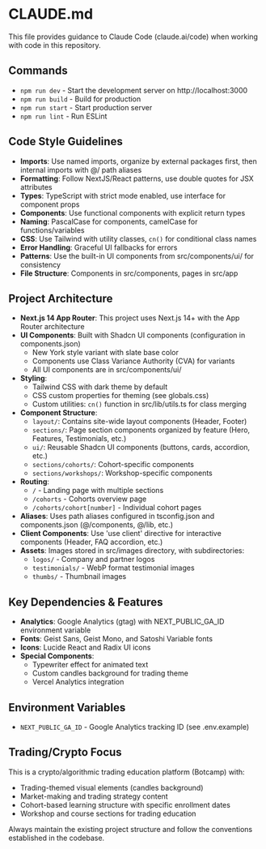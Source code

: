 # CLAUDE.md

This file provides guidance to Claude Code (claude.ai/code) when working with code in this repository.

## Commands
- `npm run dev` - Start the development server on http://localhost:3000
- `npm run build` - Build for production
- `npm run start` - Start production server
- `npm run lint` - Run ESLint

## Code Style Guidelines
- **Imports**: Use named imports, organize by external packages first, then internal imports with @/ path aliases
- **Formatting**: Follow NextJS/React patterns, use double quotes for JSX attributes
- **Types**: TypeScript with strict mode enabled, use interface for component props
- **Components**: Use functional components with explicit return types
- **Naming**: PascalCase for components, camelCase for functions/variables
- **CSS**: Use Tailwind with utility classes, `cn()` for conditional class names
- **Error Handling**: Graceful UI fallbacks for errors
- **Patterns**: Use the built-in UI components from src/components/ui/ for consistency
- **File Structure**: Components in src/components, pages in src/app

## Project Architecture
- **Next.js 14 App Router**: This project uses Next.js 14+ with the App Router architecture
- **UI Components**: Built with Shadcn UI components (configuration in components.json)
  - New York style variant with slate base color
  - Components use Class Variance Authority (CVA) for variants
  - All UI components are in src/components/ui/
- **Styling**: 
  - Tailwind CSS with dark theme by default
  - CSS custom properties for theming (see globals.css)
  - Custom utilities: `cn()` function in src/lib/utils.ts for class merging
- **Component Structure**:
  - `layout/`: Contains site-wide layout components (Header, Footer)
  - `sections/`: Page section components organized by feature (Hero, Features, Testimonials, etc.)
  - `ui/`: Reusable Shadcn UI components (buttons, cards, accordion, etc.)
  - `sections/cohorts/`: Cohort-specific components
  - `sections/workshops/`: Workshop-specific components
- **Routing**:
  - `/` - Landing page with multiple sections
  - `/cohorts` - Cohorts overview page
  - `/cohorts/cohort[number]` - Individual cohort pages
- **Aliases**: Uses path aliases configured in tsconfig.json and components.json (@/components, @/lib, etc.)
- **Client Components**: Use 'use client' directive for interactive components (Header, FAQ accordion, etc.)
- **Assets**: Images stored in src/images directory, with subdirectories:
  - `logos/` - Company and partner logos
  - `testimonials/` - WebP format testimonial images
  - `thumbs/` - Thumbnail images

## Key Dependencies & Features
- **Analytics**: Google Analytics (gtag) with NEXT_PUBLIC_GA_ID environment variable
- **Fonts**: Geist Sans, Geist Mono, and Satoshi Variable fonts
- **Icons**: Lucide React and Radix UI icons
- **Special Components**:
  - Typewriter effect for animated text
  - Custom candles background for trading theme
  - Vercel Analytics integration

## Environment Variables
- `NEXT_PUBLIC_GA_ID` - Google Analytics tracking ID (see .env.example)

## Trading/Crypto Focus
This is a crypto/algorithmic trading education platform (Botcamp) with:
- Trading-themed visual elements (candles background)
- Market-making and trading strategy content
- Cohort-based learning structure with specific enrollment dates
- Workshop and course sections for trading education

Always maintain the existing project structure and follow the conventions established in the codebase.